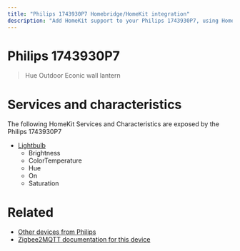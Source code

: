 ```yaml
---
title: "Philips 1743930P7 Homebridge/HomeKit integration"
description: "Add HomeKit support to your Philips 1743930P7, using Homebridge, Zigbee2MQTT and homebridge-z2m."
---
```

<!---
This file has been GENERATED using src/docgen/docgen.ts
DO NOT EDIT THIS FILE MANUALLY!
-->
# Philips 1743930P7
> Hue Outdoor Econic wall lantern


# Services and characteristics
The following HomeKit Services and Characteristics are exposed by
the Philips 1743930P7

* [Lightbulb](../../light.md)
  * Brightness
  * ColorTemperature
  * Hue
  * On
  * Saturation


# Related
* [Other devices from Philips](../index.md#philips)
* [Zigbee2MQTT documentation for this device](https://www.zigbee2mqtt.io/devices/1743930P7.html)
